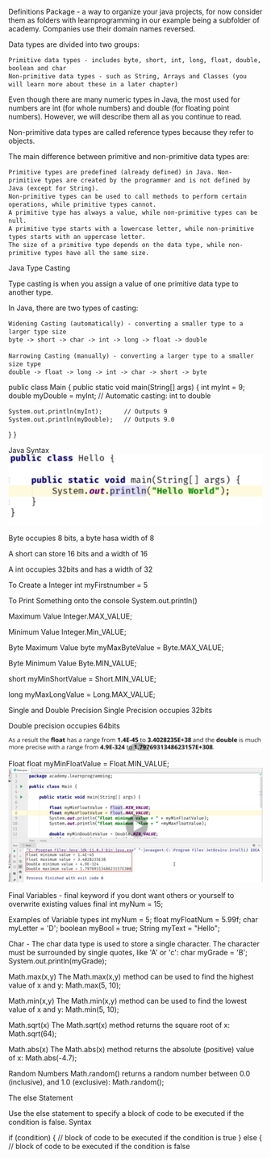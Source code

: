 Definitions
Package - a way to organize your java projects, for now consider them as folders with learnprogramming in our example being a subfolder of academy. Companies use their domain names reversed.

Data types are divided into two groups:

    Primitive data types - includes byte, short, int, long, float, double, boolean and char
    Non-primitive data types - such as String, Arrays and Classes (you will learn more about these in a later chapter)

Even though there are many numeric types in Java, the most used for numbers are int (for whole numbers) and double (for floating point numbers). However, we will describe them all as you continue to read.

Non-primitive data types are called reference types because they refer to objects.

The main difference between primitive and non-primitive data types are:

    Primitive types are predefined (already defined) in Java. Non-primitive types are created by the programmer and is not defined by Java (except for String).
    Non-primitive types can be used to call methods to perform certain operations, while primitive types cannot.
    A primitive type has always a value, while non-primitive types can be null.
    A primitive type starts with a lowercase letter, while non-primitive types starts with an uppercase letter.
    The size of a primitive type depends on the data type, while non-primitive types have all the same size.

Java Type Casting

Type casting is when you assign a value of one primitive data type to another type.

In Java, there are two types of casting:

    Widening Casting (automatically) - converting a smaller type to a larger type size
    byte -> short -> char -> int -> long -> float -> double

    Narrowing Casting (manually) - converting a larger type to a smaller size type
    double -> float -> long -> int -> char -> short -> byte

public class Main {
public static void main(String[] args) {
int myInt = 9;
double myDouble = myInt; // Automatic casting: int to double

    System.out.println(myInt);      // Outputs 9
    System.out.println(myDouble);   // Outputs 9.0

}
}

Java Syntax
![](/assets/images/2021-07-26-16-07-00.png)

Byte occupies 8 bits, a byte hasa width of 8

A short can store 16 bits and a width of 16

A int occupies 32bits and has a width of 32

To Create a Integer
int myFirstnumber = 5

To Print Something onto the console
System.out.println()

Maximum Value
Integer.MAX_VALUE;

Minimum Value
Integer.Min_VALUE;

Byte Maximum Value
byte myMaxByteValue = Byte.MAX_VALUE;

Byte Minimum Value
Byte.MIN_VALUE;

short myMinShortValue = Short.MIN_VALUE;

long myMaxLongValue = Long.MAX_VALUE;

Single and Double Precision
Single Precision occupies 32bits

Double precision occupies 64bits

![](/assets/images/2021-07-26-21-44-39.png)

Float
float myMinFloatValue = Float.MIN_VALUE;
![](/assets/images/2021-07-26-21-50-21.png)

Final Variables - final keyword if you dont want others or yourself to overwrite existing values
final int myNum = 15;

Examples of Variable types
int myNum = 5;
float myFloatNum = 5.99f;
char myLetter = 'D';
boolean myBool = true;
String myText = "Hello";

Char - The char data type is used to store a single character. The character must be surrounded by single quotes, like 'A' or 'c':
char myGrade = 'B';
System.out.println(myGrade);

Math.max(x,y)
The Math.max(x,y) method can be used to find the highest value of x and y:
Math.max(5, 10);

Math.min(x,y)
The Math.min(x,y) method can be used to find the lowest value of x and y:
Math.min(5, 10);

Math.sqrt(x)
The Math.sqrt(x) method returns the square root of x:
Math.sqrt(64);

Math.abs(x)
The Math.abs(x) method returns the absolute (positive) value of x:
Math.abs(-4.7);

Random Numbers
Math.random() returns a random number between 0.0 (inclusive), and 1.0 (exclusive):
Math.random();

The else Statement

Use the else statement to specify a block of code to be executed if the condition is false.
Syntax

if (condition) {
// block of code to be executed if the condition is true
} else {
// block of code to be executed if the condition is false

